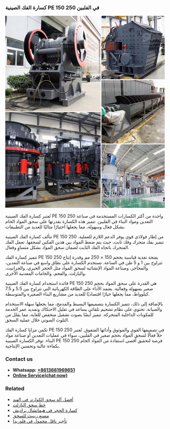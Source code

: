 <h3>كسارة الفك الصينية PE 150 250 في الفلبين</h3><img src='1701853063.jpg' alt=''><p>تُعتبر كسارة الفك الصينية PE 150 250 واحدة من أكثر الكسارات المستخدمة في صناعة التعدين ومواد البناء في الفلبين. تتميز هذه الكسارة بقدرتها على سحق المواد الخام بشكل فعال وسهولة، مما يجعلها اختيارًا مثاليًا للعديد من التطبيقات.</p><p>تتألف كسارة الفك الصينية PE 150 250 من إطار فولاذي قوي يوفر الدعم اللازم للعملية. تتميز بفك متحرك وفك ثابت، حيث يتم ضغط المواد بين هذين الفكين لسحقها. تعمل الفك المتحرك باتجاه الفك الثابت لضمان سحق المواد بشكل متساوٍ وفعال.</p><p>تتميز كسارة الفك PE 150 250 بفتحة تغذية قياسية بحجم 150 × 250 مم وقدرة إنتاج تتراوح بين 1 و 5 طن في الساعة. تستخدم الكسارة على نطاق واسع في صناعة التعدين، والمحاجر، وصناعة المواد الإنشائية لسحق المواد مثل الحجر الجيري، والجرانيت، والبازلت، والفحم، والخامات المعدنية الأخرى.</p><p>فائدة استخدام كسارة الفك الصينية PE 150 250 هي القدرة على سحق المواد بحجم صغير بسهولة وفعالية. يعتمد الأداء على الطاقة الكهربائية التي تتراوح بين 5.5 و 7.5 كيلوواط، مما يجعلها خيارًا اقتصاديًا للعديد من مشاريع البناء الصغيرة والمتوسطة.</p><p>بالإضافة إلى ذلك، تتميز الكسارة بتصميمها البسيط والمدمج، مما يجعلها سهلة الاستخدام والصيانة. تحتوي على نظام تشحيم تلقائي يساعد في تقليل الاحتكاك وتمديد عمر الخدمة للمكونات الداخلية المتحركة. تتميز أيضًا بصوت تشغيل منخفض للغاية، مما يقلل من التلوث الصوتي خلال عملية السحق.</p><p>تكمن مزايا كسارة الفك PE 150 250 في تصميمها القوي والموثوق وأدائها المتفوق. تُعتبر حلاً فعالًا لسحق المواد بحجم صغير في الفلبين، سواء في عمليات التعدين أو صناعة مواد البناء. توفر الكسارة الصينية PE 150 250 فرصة لتحقيق أقصى استفادة من المواد الخام بكفاءة عالية وتحسين الإنتاجية.</p><h3>Contact us</h3><ul><li><strong>Whatsapp:&nbsp;<a href="https://wa.me/8613661969651">+8613661969651</a></strong></li><li><a href="https://swt.shibang-china.com/?git&amp;zhl&amp;كسارة الفك الصينية PE 150 250 في الفلبين"><strong>Online Service(chat now)</strong></a></li></ul><h3>Related</h3><ul><li><a href='أفضل آلة سحق الكوارتز في الهند.md'>أفضل آلة سحق الكوارتز في الهند</a></li><li><a href='خط سحق البازلت.md'>خط سحق البازلت</a></li><li><a href='كسارة الحجر في هيماتشال براديش.md'>كسارة الحجر في هيماتشال براديش</a></li><li><a href='مصنع زينيث للسحق.md'>مصنع زينيث للسحق</a></li><li><a href='تأجير ناقل محمول في فلوريدا.md'>تأجير ناقل محمول في فلوريدا</a></li></ul>